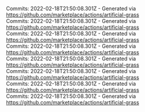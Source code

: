 Commits: 2022-02-18T21:50:08.301Z - Generated via https://github.com/marketplace/actions/artificial-grass
<br>
Commits: 2022-02-18T21:50:08.301Z - Generated via https://github.com/marketplace/actions/artificial-grass
<br>
Commits: 2022-02-18T21:50:08.301Z - Generated via https://github.com/marketplace/actions/artificial-grass
<br>
Commits: 2022-02-18T21:50:08.301Z - Generated via https://github.com/marketplace/actions/artificial-grass
<br>
Commits: 2022-02-18T21:50:08.301Z - Generated via https://github.com/marketplace/actions/artificial-grass
<br>
Commits: 2022-02-18T21:50:08.301Z - Generated via https://github.com/marketplace/actions/artificial-grass
<br>
Commits: 2022-02-18T21:50:08.301Z - Generated via https://github.com/marketplace/actions/artificial-grass
<br>
Commits: 2022-02-18T21:50:08.301Z - Generated via https://github.com/marketplace/actions/artificial-grass
<br>
